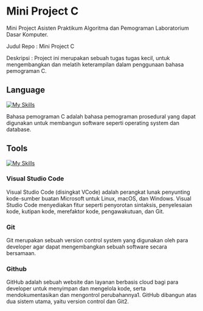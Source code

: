 # Mini Project C
Mini Project Asisten Praktikum Algoritma dan Pemograman Laboratorium Dasar Komputer.

Judul Repo : Mini Project C

Deskripsi : Project ini merupakan sebuah tugas tugas kecil, untuk mengembangkan dan melatih keterampilan dalam penggunaan bahasa pemograman C.

## Language
[![My Skills](https://skillicons.dev/icons?i=c)](https://skillicons.dev)

Bahasa pemograman C adalah bahasa pemograman prosedural yang dapat digunakan untuk membangun software seperti operating system dan database.

## Tools
[![My Skills](https://skillicons.dev/icons?i=vscode,git,github)](https://skillicons.dev)

### Visual Studio Code
Visual Studio Code (disingkat VCode) adalah perangkat lunak penyunting kode-sumber buatan Microsoft untuk Linux, macOS, dan Windows. Visual Studio Code menyediakan fitur seperti penyorotan sintaksis, penyelesaian kode, kutipan kode, merefaktor kode, pengawakutuan, dan Git.

### Git
Git merupakan sebuah version control system yang digunakan oleh para developer agar dapat mengembangkan sebuah software secara bersamaan.

### Github
GitHub adalah sebuah website dan layanan berbasis cloud bagi para developer untuk menyimpan dan mengelola kode, serta mendokumentasikan dan mengontrol perubahannya1. GitHub dibangun atas dua sistem utama, yaitu version control dan Git2.
